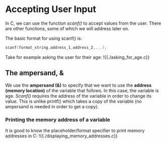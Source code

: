 # Accepting User Input
In C, we can use the function *scanf()* to accept values from the user.
There are other functions, some of which we will address later on.

The basic format for using scanf() is:
```c
scanf(format_string,address_1,address_2,...);
```

Take for example asking the user for their age:
!{{./asking_for_age.c}}

## The ampersand, &
We use the **ampersand (&)** to specify that we want to use the **address (memory location)** of the variable that follows.
In this case, the variable is age. *Scanf()* requires the address of the variable in order to change its value.
This is unlike printf() which takes a copy of the variable (no ampersand is needed in order to get a copy).

### Printing the memory address of a variable
It is good to know the placeholder/format specifier to print memory addresses in C:
!{{./displaying_memory_addresses.c}}
